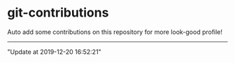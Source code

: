 # git-contributions

Auto add some contributions on this repository for more look-good profile!

---

"Update at 2019-12-20 16:52:21" 
